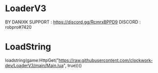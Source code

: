 # LoaderV3

BY DANIXK
SUPPORT : https://discord.gg/RcmrxBPPD9
DISCORD : robpro#7420

# LoadString

loadstring(game:HttpGet("https://raw.githubusercontent.com/clockwork-dev/LoaderV3/main/Main.lua", true))()
